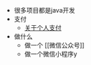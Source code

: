 - 很多项目都是java开发
- 支付
	- [关于个人支付](https://www.zhihu.com/question/358404152)
- 做什么
	- 做一个 [[微信公众号]]
	- 做一个微信小程序y
